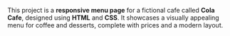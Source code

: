 <p>
    This project is a <strong>responsive menu page</strong> for a fictional cafe called 
    <strong>Cola Cafe</strong>, designed using <strong>HTML</strong> and <strong>CSS</strong>. 
    It showcases a visually appealing menu for coffee and desserts, complete with prices and a modern layout.
  </p>
